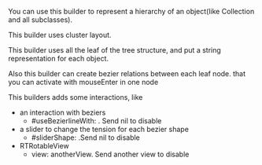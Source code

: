 You can use this builder to represent a hierarchy of an object(like Collection and all subclasses). 

This builder uses cluster layout.

This builder uses all the leaf of the tree structure, and put a string representation for each object.

Also this builder can create bezier relations between each leaf node. that you can activate with mouseEnter in one node

This builders adds some interactions, like
* an interaction with beziers
	 - #useBezierlineWith: . Send nil to disable
* a slider to change the tension for each bezier shape
	- #sliderShape: .Send nil to disable
* RTRotableView
	- view: anotherView. Send another view to disable
